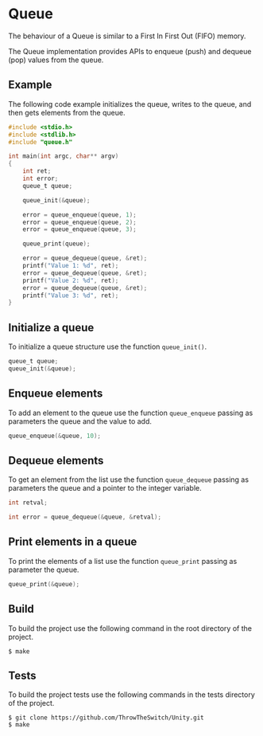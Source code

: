 # Queue

The behaviour of a Queue is similar to a First In First Out (FIFO) memory.

The Queue implementation provides APIs to enqueue (push) and dequeue (pop)
values from the queue.

## Example

The following code example initializes the queue, writes to the queue, and
then gets elements from the queue.

```c
#include <stdio.h>
#include <stdlib.h>
#include "queue.h"

int main(int argc, char** argv)
{
    int ret;
    int error;
    queue_t queue;

    queue_init(&queue);

    error = queue_enqueue(queue, 1);
    error = queue_enqueue(queue, 2);
    error = queue_enqueue(queue, 3);

    queue_print(queue);

    error = queue_dequeue(queue, &ret);
    printf("Value 1: %d", ret);
    error = queue_dequeue(queue, &ret);
    printf("Value 2: %d", ret);
    error = queue_dequeue(queue, &ret);
    printf("Value 3: %d", ret);
}
```

## Initialize a queue

To initialize a queue structure use the function `queue_init()`.

```c
queue_t queue;
queue_init(&queue);
```

## Enqueue elements

To add an element to the queue use the function `queue_enqueue` passing as
parameters the queue and the value to add.

```c
queue_enqueue(&queue, 10);
```

## Dequeue elements

To get an element from the list use the function `queue_dequeue` passing as
parameters the queue and a pointer to the integer variable.

```c
int retval;

int error = queue_dequeue(&queue, &retval);
```

## Print elements in a queue

To print the elements of a list use the function `queue_print` passing as
parameter the queue.

```c
queue_print(&queue);
```

## Build

To build the project use the following command in the root directory
of the project.

    $ make

## Tests

To build the project tests use the following commands in the tests directory
of the project.

    $ git clone https://github.com/ThrowTheSwitch/Unity.git
    $ make

